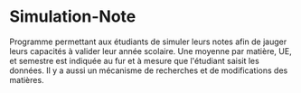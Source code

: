 # Simulation-Note
Programme permettant aux étudiants de simuler leurs notes afin de jauger leurs capacités à valider leur année scolaire. Une moyenne par matière, UE, et semestre est indiquée au fur et à mesure que l'étudiant saisit les données. Il y a aussi un mécanisme de recherches et de modifications des matières.
